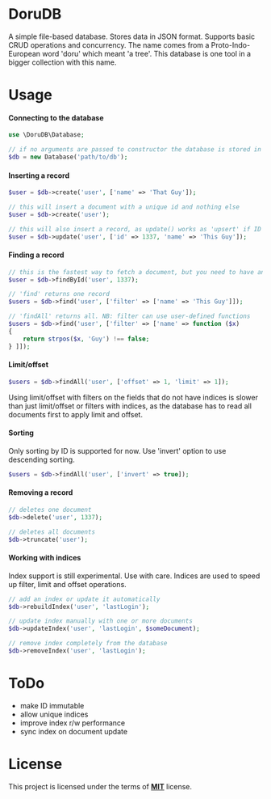 # DoruDB
A simple file-based database. Stores data in JSON format. Supports basic CRUD operations and concurrency.
The name comes from a Proto-Indo-European word 'doru' which meant 'a tree'. This database is one tool in a
bigger collection with this name.

# Usage
#### Connecting to the database
```php
use \DoruDB\Database;

// if no arguments are passed to constructor the database is stored in 'db' folder
$db = new Database('path/to/db');
```

#### Inserting a record
```php
$user = $db->create('user', ['name' => 'That Guy']);

// this will insert a document with a unique id and nothing else
$user = $db->create('user');

// this will also insert a record, as update() works as 'upsert' if ID is given
$user = $db->update('user', ['id' => 1337, 'name' => 'This Guy']);
```

#### Finding a record
```php
// this is the fastest way to fetch a document, but you need to have an ID
$user = $db->findById('user', 1337);

// 'find' returns one record
$users = $db->find('user', ['filter' => ['name' => 'This Guy']]);

// 'findAll' returns all. NB: filter can use user-defined functions
$users = $db->find('user', ['filter' => ['name' => function ($x)
{ 
    return strpos($x, 'Guy') !== false;
} ]]);
```

#### Limit/offset
```php
$users = $db->findAll('user', ['offset' => 1, 'limit' => 1]);
```

Using limit/offset with filters on the fields that do not have indices is slower than just limit/offset or
filters with indices, as the database has to read all documents first to apply limit and offset.


#### Sorting
Only sorting by ID is supported for now. Use 'invert' option to use descending sorting.

```php
$users = $db->findAll('user', ['invert' => true]);
```

#### Removing a record
```php
// deletes one document
$db->delete('user', 1337);

// deletes all documents
$db->truncate('user');
```

#### Working with indices
Index support is still experimental. Use with care. Indices are used to speed up filter, limit and offset operations.

```php
// add an index or update it automatically
$db->rebuildIndex('user', 'lastLogin');

// update index manually with one or more documents
$db->updateIndex('user', 'lastLogin', $someDocument);

// remove index completely from the database
$db->removeIndex('user', 'lastLogin');
```

# ToDo
* make ID immutable
* allow unique indices
* improve index r/w performance
* sync index on document update


# License
This project is licensed under the terms of [**MIT**](https://github.com/punarinta/doru-db/blob/master/LICENSE) license.

